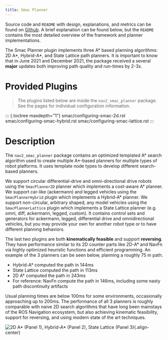 ```yaml
---
title: Smac Planner
---
```


Source code and `README` with design, explanations, and metrics can be found on [Github](https://github.com/ros-planning/navigation2/tree/main/nav2_smac_planner). A brief explanation can be found below, but the `README` contains the most detailed overview of the framework and planner implementations.

The Smac Planner plugin implements three A\* based planning algorithms: 2D A\*, Hybrid-A\*, and State Lattice path planners. It is important to know that in June 2021 and December 2021, the package received a several **major** updates both improving path quality and run-times by 2-3x.

# Provided Plugins

> The plugins listed below are inside the `nav2_smac_planner` package. See the pages for individual configuration information.

::: {.toctree maxdepth="1"}
smac/configuring-smac-2d.rst smac/configuring-smac-hybrid.rst smac/configuring-smac-lattice.rst
:::

# Description

The `nav2_smac_planner` package contains an optimized templated A\* search algorithm used to create multiple A\*-based planners for multiple types of robot platforms. It uses template node types to develop different search-based planners.

We support circular differential-drive and omni-directional drive robots using the `SmacPlanner2D` planner which implements a cost-aware A\* planner. We support car-like (ackermann) and legged vehicles using the `SmacPlannerHybrid` plugin which implements a Hybrid-A\* planner. We support non-circular, arbitrary shaped, any model vehicles using the `SmacPlannerLattice` plugin which implements a State Lattice planner (e.g. omni, diff, ackermann, legged, custom). It contains control sets and generators for ackermann, legged, differential drive and omnidirectional vehicles, but you may provide your own for another robot type or to have different planning behaviors.

The last two plugins are both **kinematically feasible** and support **reversing**. They have performance similar to its 2D counter parts like 2D-A\* and NavFn via highly optimized heuristic functions and efficient programming. An example of the 3 planners can be seen below, planning a roughly 75 m path.

-   Hybrid-A\* computed the path in 144ms
-   State Lattice computed the path in 113ms
-   2D A\* computed the path in 243ms
-   For reference: NavFn compute the path in 146ms, including some nasty path discontinuity artifacts

Usual planning times are below 100ms for some environments, occasionally approaching up to 200ms. The performance of all 3 planners is roughly comparable with naive 2D search algorithms that have long been mainstays of the ROS Navigation ecosystem, but also achieving kinematic feasibility, support for reversing, and using modern state of the art techniques.

![2D A\* (Panel 1), Hybrid-A\* (Panel 2), State Lattice (Panel 3)](smac/3planners.png){.align-center}

